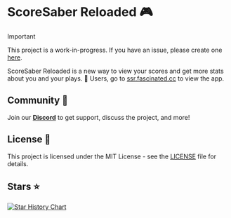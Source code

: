 # ScoreSaber Reloaded 🎮

> [!IMPORTANT]
> This project is a work-in-progress. If you have an issue, please create one [here](https://github.com/RealFascinated/scoresaber-reloaded/issues/new).

ScoreSaber Reloaded is a new way to view your scores and get more stats about you and your plays.
🌟 Users, go to [ssr.fascinated.cc](https://ssr.fascinated.cc) to view the app.

## Community 🤝

Join our [**Discord**](https://discord.gg/kmNfWGA4A8) to get support, discuss the project, and more!

## License 📄

This project is licensed under the MIT License - see the [LICENSE](LICENSE) file for details.

## Stars ⭐

[![Star History Chart](https://api.star-history.com/svg?repos=RealFascinated/scoresaber-reloaded&type=Timeline)](https://star-history.com/#RealFascinated/scoresaber-reloaded&Timeline)
